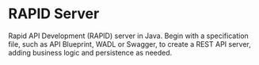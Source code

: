 # RAPID Server
Rapid API Development (RAPID) server in Java. Begin with a specification file,
such as API Blueprint, WADL or Swagger, to create a REST API server, adding business
logic and persistence as needed.
